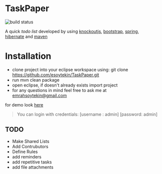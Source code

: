 # TaskPaper
![build status](https://travis-ci.org/esoytekin/TaskPaper.svg?branch=master)

A quick *todo list* developed by using [knockoutjs](http://knockoutjs.com), [bootstrap](http://getbootstrap.com/css/), [spring](http://spring.io/), [hibernate](http://hibernate.org/) and [maven](https://maven.apache.org/)

# Installation
* clone project into your eclipse workspace using:
git clone https://github.com/esoytekin/TaskPaper.git
* run mvn clean package
* open eclipse, if doesn't already exists import project
* for any questions in mind feel free to ask me at emrahsoytekin@gmail.com

for demo look [here](http://emrahs.duckdns.org:8080/TaskPaper)
> You can login with credentials: [username : admin] [password: admin]

## TODO
* Make Shared Lists
* Add Contrubutors 
* Define Rules
* add reminders
* add repetitive tasks
* add file attachments
